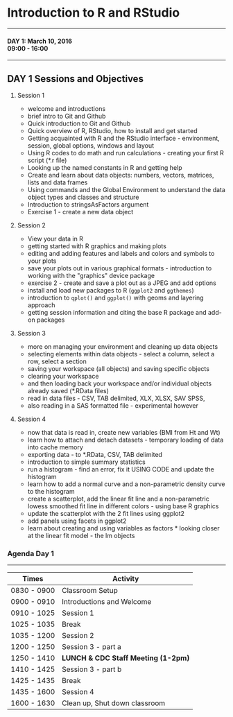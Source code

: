 # Introduction to R and RStudio

<hr>

#### DAY 1: March 10, 2016 <br> 09:00 - 16:00 

<hr>

## DAY 1 Sessions and Objectives

1. Session 1
    + welcome and introductions
    + brief intro to Git and Github
    + Quick introduction to Git and Github
    + Quick overview of R, RStudio, how to install and get started
    + Getting acquainted with R and the RStudio interface - environment, session, global options, windows and layout 
    + Using R codes to do math and run calculations - creating your first R script (*.r file) 
    + Looking up the named constants in R and getting help
    + Create and learn about data objects: numbers, vectors, matrices, lists and data frames
    + Using commands and the Global Environment to understand the data object types and classes and structure
    + Introduction to stringsAsFactors argument
    + Exercise 1 - create a new data object
    
2. Session 2
    + View your data in R
    + getting started with R graphics and making plots
    + editing and adding features and labels and colors and symbols to your plots
    + save your plots out in various graphical formats - introduction to working with the "graphics" device package
    + exercise 2 - create and save a plot out as a JPEG and add options
    + install and load new packages to R (`ggplot2` and `ggthemes`)
    + introduction to `qplot()` and `ggplot()` with geoms and layering approach
    + getting session information and citing the base R package and add-on packages
    
3. Session 3
    + more on managing your environment and cleaning up data objects
    + selecting elements within data objects - select a column, select a row, select a section
    + saving your workspace (all objects) and saving specific objects
    + clearing your workspace
    + and then loading back your workspace and/or individual objects already saved (*.RData files)
    + read in data files - CSV, TAB delimited, XLX, XLSX, SAV SPSS, 
    + also reading in a SAS formatted file - experimental however 
    
4. Session 4
    + now that data is read in, create new variables (BMI from Ht and Wt)
    + learn how to attach and detach datasets - temporary loading of data into cache memory
    + exporting data - to *.RData, CSV, TAB delimited
    + introduction to simple summary statistics
    + run a histogram - find an error, fix it USING CODE and update the histogram
    + learn how to add a normal curve and a non-parametric density curve to the histogram
    + create a scatterplot, add the linear fit line and a non-parametric lowess smoothed fit line in different colors - using base R graphics
    + update the scatterplot with the 2 fit lines using ggplot2
    + add panels using facets in ggplot2
    + learn about creating and using variables as factors * looking closer at the linear fit model - the lm objects

### Agenda Day 1
- - -

Times           | Activity
----------------|-------------------
0830 - 0900     | Classroom Setup
0900 - 0910     | Introductions and Welcome
0910 - 1025     | Session 1
1025 - 1035     | Break
1035 - 1200     | Session 2
1200 - 1250     | Session 3 - part a
1250 - 1410     | **LUNCH & CDC Staff Meeting (1-2pm)**
1410 - 1425     | Session 3 - part b
1425 - 1435     | Break
1435 - 1600     | Session 4
1600 - 1630     | Clean up, Shut down classroom


